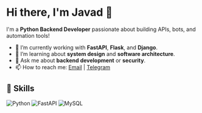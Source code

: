 # Hi there, I'm Javad 👋

I'm a **Python Backend Developer** passionate about building APIs, bots, and automation tools!

- 🔭 I’m currently working with **FastAPI**, **Flask**, and **Django**.
- 🌱 I’m learning about **system design** and **software architecture**.
- 💬 Ask me about **backend development** or **security**.
- 📫 How to reach me: [Email](javadnamavar554@gmail.com) | [Telegram](https://t.me/javadnamavar)

## 🚀 Skills

![Python](https://img.shields.io/badge/-Python-333333?style=for-the-badge&logo=python)
![FastAPI](https://img.shields.io/badge/-FastAPI-333333?style=for-the-badge&logo=fastapi)
![MySQL](https://img.shields.io/badge/-MySQL-333333?style=for-the-badge&logo=mysql)


